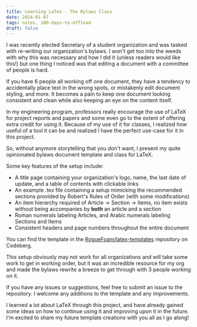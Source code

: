 ```yaml
---
title: Learning LaTex - The Bylaws Class
date: 2024-01-07
tags: notes, 100-days-to-offload
draft: false
---
```


I was recently elected Secretary of a student organization and was tasked with
re-writing our organization's bylaws. I won't get too into the weeds with why
this was necessary and how I did it (unless readers would like this!) but one
thing I noticed was that editing a document with a committee of people is hard.

If you have 6 people all working off one document, they have a tendency to 
accidentally place text in the wrong spots, or mistakenly edit document styling,
and more. It becomes a pain to keep one document looking consistent and clean 
while also keeping an eye on the content itself. 

In my engineering program, professors really encourage the use of LaTeX for
project reports and papers and some even go to the extent of offering extra
credit for using it. Because of my use of it for classes, I realized how useful
of a tool it can be and realized I have the perfect use-case for it in this
project.

So, without anymore storytelling that you don't want, I present my quite
opinionated bylaws document template and class for LaTeX.

Some key features of the setup include:
- A title page containing your organization's logo, name, the last date of update, 
and a table of contents with clickable links
- An example .tex file containing a setup mimicking the recommended sections
provided by Robert's Rules of Order (with some modifications)
- An item hierarchy required of Article -> Section -> Items, no item exists without
being accompanies by **both** an article and a section
- Roman numerals labeling Articles, and Arabic numerals labeling Sections and Items
- Consistent headers and page numbers throughout the entire document

You can find the template in the [RogueFoam/latex-templates](https://codeberg.org/RogueFoam/latex-resources/src/branch/main/bylaws)
repository on Codeberg.

This setup obviously may not work for all organizations and will take some work to get
in working order, but it was an incredible resource for my org and made the bylaws
rewrite a breeze to get through with 3 people working on it. 

If you have any issues or suggestions, feel free to submit an issue to the repository.
I welcome any additions to the template and any improvements. 

I learned a lot about LaTeX through this project, and have already gained some
ideas on how to continue using it and improving upon it in the future. I'm
excited to share my future template creations with you all as I go along!